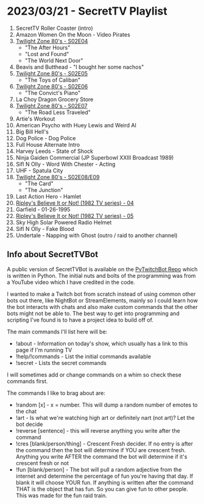 # 2023/03/21 - SecretTV Playlist

1. SecretTV Roller Coaster (intro)
2. Amazon Women On the Moon - Video Pirates
3. [Twilight Zone 80's - S02E04](https://en.wikipedia.org/wiki/List_of_The_Twilight_Zone_(1985_TV_series)_episodes#Season_2_(1986%E2%80%9387))
   - "The After Hours"
   - "Lost and Found"
   - "The World Next Door"
4. Beavis and Butthead - "I bought her some nachos"
5. [Twilight Zone 80's - S02E05](https://en.wikipedia.org/wiki/List_of_The_Twilight_Zone_(1985_TV_series)_episodes#Season_2_(1986%E2%80%9387))
   - "The Toys of Caliban"
6. [Twilight Zone 80's - S02E06](https://en.wikipedia.org/wiki/List_of_The_Twilight_Zone_(1985_TV_series)_episodes#Season_2_(1986%E2%80%9387))
   - "The Convict's Piano"
7. La Choy Dragon Grocery Store
8. [Twilight Zone 80's - S02E07](https://en.wikipedia.org/wiki/List_of_The_Twilight_Zone_(1985_TV_series)_episodes#Season_2_(1986%E2%80%9387))
   - "The Road Less Traveled"
9. Artie's Workout
10. American Psycho with Huey Lewis and Weird Al
11. Big Bill Hell's
12. Dog Police - Dog Police
13. Full House Alternate Intro
14. Harvey Leeds - State of Shock
15. Ninja Gaiden Commercial (JP Superbowl XXIII Broadcast 1989)
16. Sifl N Olly - Word With Chester - Acting
17. UHF - Spatula City
18. [Twilight Zone 80's - S02E08/E09](https://en.wikipedia.org/wiki/List_of_The_Twilight_Zone_(1985_TV_series)_episodes#Season_2_(1986%E2%80%9387))
    - "The Card"
    - "The Junction"
19. Last Action Hero - Hamlet
20. [Ripley's Believe It or Not! (1982 TV series) - 04](https://en.wikipedia.org/wiki/Ripley%27s_Believe_It_or_Not!_(1982_TV_series))
21. Garfield - 01-26-1995
22. [Ripley's Believe It or Not! (1982 TV series) - 05](https://en.wikipedia.org/wiki/Ripley%27s_Believe_It_or_Not!_(1982_TV_series))
23. Sky High Solar Powered Radio Helmet
24. Sifl N Olly - Fake Blood
25. Undertale - Napping with Ghost (outro / raid to another channel)


## Info about SecretTVBot

A public version of SecretTVBot is available on the [PyTwitchBot Repo](https://github.com/awbored/PyTwitchBot) which is written in Python.  The initial nuts and bolts of the programming was from a YouTube video which I have credited in the code.

I wanted to make a Twitch bot from scratch instead of using common other bots out there, like NightBot or StreamElements, mainly so I could learn how the bot interacts with chats and also make custom commands that the other bots might not be able to.  The best way to get into programming and scripting I've found is to have a project idea to build off of.

The main commands I'll list here will be:

 - !about - Information on today's show, which usually has a link to this page if I'm running TV
 - !help/!commands - List the initial commands available
 - !secret - Lists the secret commands

I will sometimes add or change commands on a whim so check these commands first.

The commands I like to brag about are:

 - !random [x] - x = number.  This will dump a random number of emotes to the chat
 - !art - Is what we're watching high art or definitely nart (not art)?  Let the bot decide
 - !reverse [sentence] - this will reverse anything you write after the command
 - !cres [blank/person/thing] - Crescent Fresh decider.  If no entry is after the command then the bot will determine if YOU are crescent fresh.  Anything you write AFTER the command the bot will determine if it's crescent fresh or not
 - !fun [blank/person] - The bot will pull a random adjective from the internet and determine the percentage of fun you're having that day.  If blank it will choose YOUR fun.  If anything is written after the command THAT is the object that has fun.  So you can give fun to other people.  This was made for the fun raid train.

